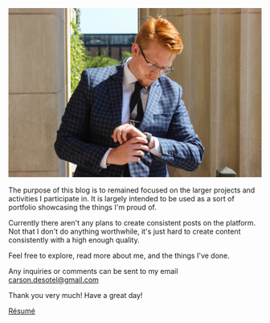 ![Carson](images/desotel-13.jpg)

The purpose of this blog is to remained focused on the larger projects and activities I participate in. It is largely intended to be used as a sort of portfolio showcasing the things I'm proud of. 

Currently there aren't any plans to create consistent posts on the platform. Not that I don't do anything worthwhile, it's just hard to create content consistently with a high enough quality.

Feel free to explore, read more about me, and the things I've done.

Any inquiries or comments can be sent to my email carson.desotel@gmail.com

Thank you very much! Have a great day!

[Résumé](/pdfs/resume.pdf)